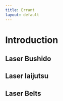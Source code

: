 ```yaml
---
title: Errant
layout: default
---
```


# Introduction

## Laser Bushido

## Laser Iaijutsu

## Laser Belts

